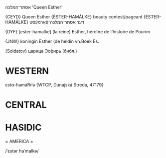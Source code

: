 אסתּר־המלכּה
'Queen Esther'

{CEYD}
Queen Esther {ÉSTER-HAMÁLKE}
beauty contest/pageant {ÉSTER-HAMÁLKE} דער אסתּר־המלכּה־פֿאַרמע֜סט

{DYF}
[ester-hamalke] (la reine) Esther, héroïne de l’histoire de Pourim

{JNW}
koningin Esther (de heldin vh.Boek Es.

{Soldatov}
царица Эсфирь (библ.)

WESTERN
========

ɛstα-hamálʲkʲə {WTCP, Dunajská Streda, 47179}

CENTRAL
========

HASIDIC
=======
= AMERICA = 

/ˈɛstər haˈmalkə/